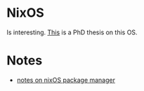 # NixOS
Is interesting. [This](https://nixos.org/~eelco/pubs/phd-thesis.pdf) is a PhD thesis on this OS.

# Notes
- [notes on nixOS package manager](https://yoshuawuyts.gitbooks.io/knowledge/content/bin/nix.html)